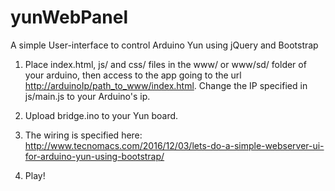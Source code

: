 # yunWebPanel
A simple User-interface to control Arduino Yun using jQuery and Bootstrap

1) Place index.html, js/ and css/ files in the www/ or www/sd/ folder of your arduino, then access to the app going to the url 
[http://arduinoIp/path_to_www/index.html](http://arduinoIp/path_to_www/index.html). 
   Change the IP specified in js/main.js to your Arduino's ip.


2) Upload bridge.ino to your Yun board.

3) The wiring is specified here: http://www.tecnomacs.com/2016/12/03/lets-do-a-simple-webserver-ui-for-arduino-yun-using-bootstrap/

4) Play!
